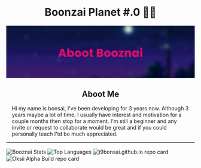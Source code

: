 <h1 align="center">Boonzai Planet #.0 🤞🏻</h1>
<img align="center" alt="photo banner" src="https://github.com/i9bonsai/i9bonsai/blob/main/Resized%20bannercompleted.png?raw=true">
<h2 align="center">Aboot Me</h2>
<p style="padding-left:15px;padding-right:15px;">Hi my name is bonsai, I've been developing for 3 years now. Although 3 years maybe a lot of time, I usually have interest and motivation for a couple months then stop for a moment. I'm still a beginner and any invite or request to collaborate would be great and if you could personally teach I'td be much appreciated.</p>
<hr>
<p float="left">
 <!-- Markdown version = 
 ![Aboot Photo Banner](https://github.com/i9bonsai/i9bonsai/blob/main/bannercompleted.png?raw=true) -->
 
 <img align="center" alt="Booznai Stats" src="https://github-readme-stats.vercel.app/api?username=i9bonsai&count_private=true&show_icons=true&theme=jolly">

 <!-- Markdown Version = 
 [![Booznai Stats x.X](https://github-readme-stats.vercel.app/api?username=i9bonsai&count_private=true&show_icons=true&theme=jolly)
 ](https://github.com/anuraghazra/github-readme-stats) -->

 <img align="center" alt="Top Languages" src="https://github-readme-stats.vercel.app/api/top-langs/?username=i9bonsai&theme=jolly">

 <!-- Markdown Version = 
 [![Top Langs](https://github-readme-stats.vercel.app/api/top-langs/?username=anuraghazra&theme=jolly)](https://github.com/anuraghazra/github-readme-stats) -->

 <img align="center" alt="i9bonsai.github.io repo card" src="https://github-readme-stats.vercel.app/api/pin/?username=i9bonsai&repo=i9bonsai.github.io">

 <img align="center" alt="Oksii Alpha Build repo card" src="https://github-readme-stats.vercel.app/api/pin/?username=i9bonsai&repo=Oksii-Concept-Build">
 
</p>


<!--
**i9bonsai/i9bonsai** is a ✨ _special_ ✨ repository because its `README.md` (this file) appears on your GitHub profile.

Here are some ideas to get you started:

- 🔭 I’m currently working on ...
- 🌱 I’m currently learning ...
- 👯 I’m looking to collaborate on ...
- 🤔 I’m looking for help with ...
- 💬 Ask me about ...
- 📫 How to reach me: ...
- 😄 Pronouns: ...
- ⚡ Fun fact: ...
-->
